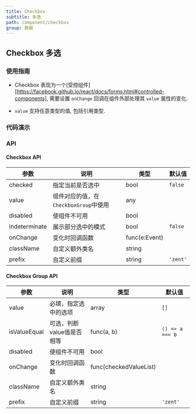 ```yaml
---
title: Checkbox
subtitle: 多选
path: component/checkbox
group: 数据
---
```


## Checkbox 多选

### 使用指南

- Checkbox 表现为一个[受控组件][https://facebook.github.io/react/docs/forms.html#controlled-components], 需要设置 `onChange` 回调在组件外部处理其 `value` 属性的变化.

- `value` 支持任意类型的值, 包括引用类型.

### 代码演示

### API

#### Checkbox API

| 参数            | 说明        | 类型            | 默认值      |
| ------------- | --------- | ------------- | -------- |
| checked       | 指定当前是否选中  | bool          | `false`  |
| value         | 组件对应的值，在`CheckboxGroup`中使用    | any           |          |
| disabled      | 使组件不可用    | bool          |          |
| indeterminate | 展示部分选中的模式 | bool          | `false`  |
| onChange      | 变化时回调函数   | func(e:Event) |          |
| className     | 自定义额外类名   | string        |          |
| prefix        | 自定义前缀     | string        | `'zent'` |

#### Checkbox Group API

| 参数           | 说明              | 类型                 | 默认值             |
| ------------ | --------------- | ------------------ | --------------- |
| value        | 必填，指定选中的选项      | array<any>         | `[]`            |
| isValueEqual | 可选，判断value值是否相等 | func(a, b)         | `() => a === b` |
| disabled     | 使组件不可用          | bool               |                 |
| onChange     | 变化时回调函数         | func(checkedValueList) |                 |
| className    | 自定义额外类名         | string             |                 |
| prefix       | 自定义前缀           | string             | `'zent'`        |

[controlled-components]: https://facebook.github.io/react/docs/forms.html#controlled-components
